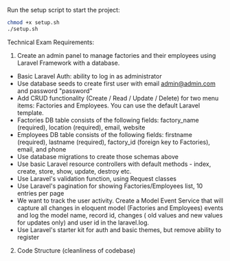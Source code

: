 Run the setup script to start the project:

```bash
chmod +x setup.sh
./setup.sh
```

Technical Exam Requirements:

1. Create an admin panel to manage factories and their employees using Laravel Framework with a database.
- Basic Laravel Auth: ability to log in as administrator
- Use database seeds to create first user with email admin@admin.com and password "password"
- Add CRUD functionality (Create / Read / Update / Delete) for two menu items: Factories and Employees. You can use the default Laravel template.
- Factories DB table consists of the following fields: factory_name (required), location (required), email, website
- Employees DB table consists of the following fields: firstname (required), lastname (required), factory_id (foreign key to Factories), email, and phone
- Use database migrations to create those schemas above
- Use basic Laravel resource controllers with default methods - index, create, store, show, update, destroy etc.
- Use Laravel's validation function, using Request classes
- Use Laravel's pagination for showing Factories/Employees list, 10 entries per page
- We want to track the user activity. Create a Model Event Service that will capture all changes in eloquent model (Factories and Employees) events and log the model name, record id, changes ( old values and new values for updates only) and user id in the laravel.log.
- Use Laravel's starter kit for auth and basic themes, but remove ability to register
2. Code Structure (cleanliness of codebase)
